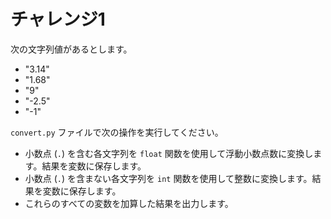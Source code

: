 # チャレンジ1

次の文字列値があるとします。

- "3.14"
- "1.68"
- "9"
- "-2.5"
- "-1"

`convert.py` ファイルで次の操作を実行してください。

- 小数点 (`.`) を含む各文字列を `float` 関数を使用して浮動小数点数に変換します。結果を変数に保存します。
- 小数点 (`.`) を含まない各文字列を `int` 関数を使用して整数に変換します。結果を変数に保存します。
- これらのすべての変数を加算した結果を出力します。




